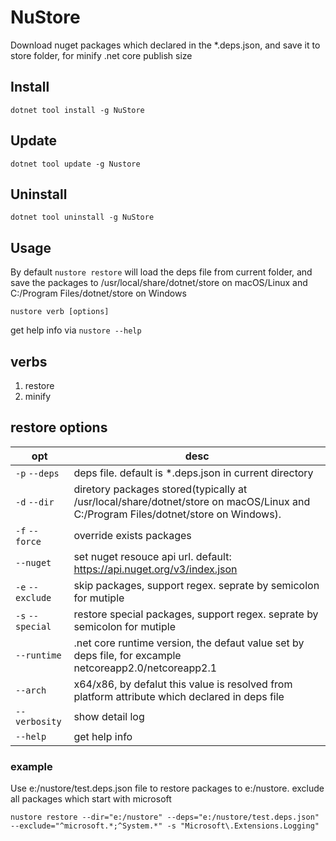 ﻿# NuStore
Download nuget packages which declared in the *.deps.json, and save it to store folder, for minify .net core publish size

## Install
	dotnet tool install -g NuStore

## Update
	dotnet tool update -g Nustore

## Uninstall
	dotnet tool uninstall -g NuStore

## Usage
By default `nustore restore` will load the deps file from current folder, 
and save the packages to /usr/local/share/dotnet/store 
on macOS/Linux and C:/Program Files/dotnet/store on Windows

	nustore verb [options]
get help info via `nustore --help`


## verbs
1. restore
2. minify

## restore options

 opt           | desc
-------------- | -----
`-p` `--deps` | deps file. default is *.deps.json in current directory
`-d` `--dir` | diretory packages stored(typically at /usr/local/share/dotnet/store on macOS/Linux and C:/Program Files/dotnet/store on Windows).
`-f` `--force` | override exists packages
`--nuget` | set nuget resouce api url. default: https://api.nuget.org/v3/index.json
`-e` `--exclude` | skip packages, support regex. seprate by semicolon for mutiple
`-s` `--special` | restore special packages, support regex. seprate by semicolon for mutiple
`--runtime` | .net core runtime version, the defaut value set by deps file, for excample netcoreapp2.0/netcoreapp2.1
`--arch` | x64/x86, by defalut this value is resolved from platform attribute which declared in deps file 
`--verbosity` | show detail log
`--help` | get help info

### example

Use e:/nustore/test.deps.json file to restore packages to e:/nustore. exclude all packages which start with microsoft

	nustore restore --dir="e:/nustore" --deps="e:/nustore/test.deps.json" --exclude="^microsoft.*;^System.*" -s "Microsoft\.Extensions.Logging"
